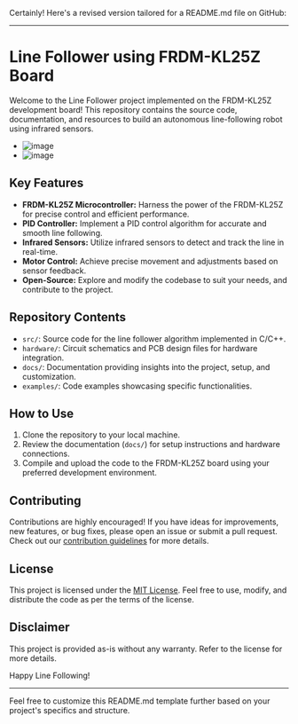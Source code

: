 Certainly! Here's a revised version tailored for a README.md file on GitHub:

---

# Line Follower using FRDM-KL25Z Board
Welcome to the Line Follower project implemented on the FRDM-KL25Z development board! This repository contains the source code, documentation, and resources to build an autonomous line-following robot using infrared sensors.


- ![image](https://github.com/Rahul-Cheruku/Line-Follower-using-FRDM-KL25Z-Board/assets/77064752/a3e7edb6-4a09-4d43-a1db-550d5ea50dd3)
- ![image](https://github.com/Rahul-Cheruku/Line-Follower-using-FRDM-KL25Z-Board/assets/77064752/12e6f215-debd-419d-8aa9-b5cfe5dbb7a3)




## Key Features

- **FRDM-KL25Z Microcontroller:** Harness the power of the FRDM-KL25Z for precise control and efficient performance.
- **PID Controller:** Implement a PID control algorithm for accurate and smooth line following.
- **Infrared Sensors:** Utilize infrared sensors to detect and track the line in real-time.
- **Motor Control:** Achieve precise movement and adjustments based on sensor feedback.
- **Open-Source:** Explore and modify the codebase to suit your needs, and contribute to the project.

## Repository Contents

- `src/`: Source code for the line follower algorithm implemented in C/C++.
- `hardware/`: Circuit schematics and PCB design files for hardware integration.
- `docs/`: Documentation providing insights into the project, setup, and customization.
- `examples/`: Code examples showcasing specific functionalities.

## How to Use

1. Clone the repository to your local machine.
2. Review the documentation (`docs/`) for setup instructions and hardware connections.
3. Compile and upload the code to the FRDM-KL25Z board using your preferred development environment.

## Contributing

Contributions are highly encouraged! If you have ideas for improvements, new features, or bug fixes, please open an issue or submit a pull request. Check out our [contribution guidelines](CONTRIBUTING.md) for more details.

## License

This project is licensed under the [MIT License](LICENSE). Feel free to use, modify, and distribute the code as per the terms of the license.

## Disclaimer

This project is provided as-is without any warranty. Refer to the license for more details.

Happy Line Following!

---

Feel free to customize this README.md template further based on your project's specifics and structure.
